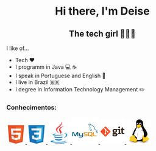 <h1 align="center"> Hi there, I'm Deise </h1>
<h2 align="center"> The tech girl 👩🏻‍💻 </h2>

I like of...
<ul>
  <li> Tech ❤️ </li>
  <li> I programm in Java 💻 ☕ </li>
  <li> I speak in Portuguese and English 🌱 </li>
  <li> I live in Brazil 🇧🇷 </li>
  <li> I degree in Information Technology Management ✏️ </li>
</ul>

<h3 align="left">Conhecimentos:</h3>

<p align="left">  
  <a href="https://html.com/" target="_blank" rel="noreferrer"> <img src="https://github.com/devicons/devicon/blob/master/icons/html5/html5-original.svg" alt="html" width="50" height="50"/> </a>
  <a href="https://www.css3.com/" target="_blank" rel="noreferrer"> <img src="https://github.com/devicons/devicon/blob/master/icons/css3/css3-original.svg" alt="css" width="50" height="50"/> </a>
  <a href="https://www.java.com" target="_blank" rel="noreferrer"> <img src="https://raw.githubusercontent.com/devicons/devicon/master/icons/java/java-original.svg" alt="java" width="60" height="60"/> </a>
  <a href="https://www.mysql.com/" target="_blank" rel="noreferrer"> <img src="https://github.com/devicons/devicon/blob/master/icons/mysql/mysql-original-wordmark.svg" alt="mysql" width="70" height="70"/> </a>
  <a href="https://git-scm.com/" target="_blank" rel="noreferrer"> <img src="https://github.com/devicons/devicon/blob/master/icons/git/git-original-wordmark.svg" alt="git" width="65" height="65"/> </a>
  <a href="https://www.linux.org/" target="_blank" rel="noreferrer"> <img src="https://github.com/devicons/devicon/blob/master/icons/linux/linux-original.svg" alt="linux" width="65" height="65"/> </a>
</p>  
